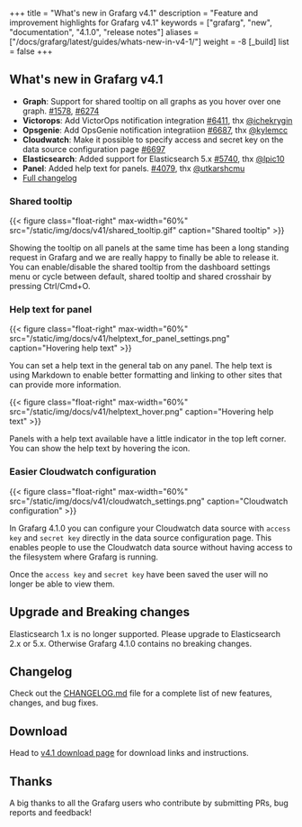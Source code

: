 +++
title = "What's new in Grafarg v4.1"
description = "Feature and improvement highlights for Grafarg v4.1"
keywords = ["grafarg", "new", "documentation", "4.1.0", "release notes"]
aliases = ["/docs/grafarg/latest/guides/whats-new-in-v4-1/"]
weight = -8
[_build]
list = false
+++

## What's new in Grafarg v4.1
- **Graph**: Support for shared tooltip on all graphs as you hover over one graph. [#1578](https://github.com/grafarg/grafarg/pull/1578), [#6274](https://github.com/grafarg/grafarg/pull/6274)
- **Victorops**: Add VictorOps notification integration [#6411](https://github.com/grafarg/grafarg/issues/6411), thx [@ichekrygin](https://github.com/ichekrygin)
- **Opsgenie**: Add OpsGenie notification integratiion [#6687](https://github.com/grafarg/grafarg/issues/6687), thx [@kylemcc](https://github.com/kylemcc)
- **Cloudwatch**: Make it possible to specify access and secret key on the data source configuration page [#6697](https://github.com/grafarg/grafarg/issues/6697)
- **Elasticsearch**: Added support for Elasticsearch 5.x [#5740](https://github.com/grafarg/grafarg/issues/5740), thx [@lpic10](https://github.com/lpic10)
- **Panel**: Added help text for panels. [#4079](https://github.com/grafarg/grafarg/issues/4079), thx [@utkarshcmu](https://github.com/utkarshcmu)
- [Full changelog](https://github.com/grafarg/grafarg/blob/master/CHANGELOG.md)

### Shared tooltip

{{< figure class="float-right"  max-width="60%" src="/static/img/docs/v41/shared_tooltip.gif" caption="Shared tooltip" >}}

Showing the tooltip on all panels at the same time has been a long standing request in Grafarg and we are really happy to finally be able to release it.
You can enable/disable the shared tooltip from the dashboard settings menu or cycle between default, shared tooltip and shared crosshair by pressing Ctrl/Cmd+O.

<div class="clearfix"></div>

### Help text for panel

{{< figure class="float-right"  max-width="60%" src="/static/img/docs/v41/helptext_for_panel_settings.png" caption="Hovering help text" >}}

You can set a help text in the general tab on any panel. The help text is using Markdown to enable better formatting and linking to other sites that can provide more information.

<div class="clearfix"></div>

{{< figure class="float-right"  max-width="60%" src="/static/img/docs/v41/helptext_hover.png" caption="Hovering help text" >}}

Panels with a help text available have a little indicator in the top left corner. You can show the help text by hovering the icon.
<div class="clearfix"></div>

### Easier Cloudwatch configuration

{{< figure class="float-right"  max-width="60%" src="/static/img/docs/v41/cloudwatch_settings.png" caption="Cloudwatch configuration" >}}

In Grafarg 4.1.0 you can configure your Cloudwatch data source with `access key` and `secret key` directly in the data source configuration page.
This enables people to use the Cloudwatch data source without having access to the filesystem where Grafarg is running.

Once the `access key` and `secret key` have been saved the user will no longer be able to view them.
<div class="clearfix"></div>

## Upgrade and Breaking changes

Elasticsearch 1.x is no longer supported. Please upgrade to Elasticsearch 2.x or 5.x. Otherwise Grafarg 4.1.0 contains no breaking changes.

## Changelog

Check out the [CHANGELOG.md](https://github.com/grafarg/grafarg/blob/master/CHANGELOG.md) file for a complete list
of new features, changes, and bug fixes.

## Download

Head to [v4.1 download page](/download/4_1_0/) for download links and instructions.

## Thanks
A big thanks to all the Grafarg users who contribute by submitting PRs, bug reports and feedback!

